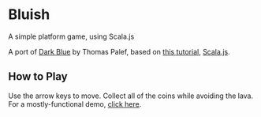 Bluish
======

A simple platform game, using Scala.js

A port of [Dark Blue](http://www.lessmilk.com/game/dark-blue/) by Thomas Palef, based on [this tutorial](http://eloquentjavascript.net/16_game.html), [Scala.js](https://www.scala-js.org/). 

How to Play
-----------

Use the arrow keys to move. Collect all of the coins while avoiding the lava.
For a mostly-functional demo, [click here](http://kilimanjaro.github.io).
